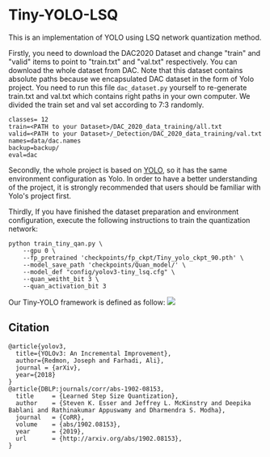 # Tiny-YOLO-LSQ
This is an implementation of YOLO using LSQ network quantization method.

Firstly, you need to download the DAC2020 Dataset and change "train" and "valid" items to point to "train.txt" and "val.txt" respectively. You can download the whole dataset from DAC. 
Note that this dataset contains absolute paths because we encapsulated DAC dataset in the form of Yolo project. You need to run this file ```dac_dataset.py``` yourself to re-generate train.txt  and val.txt which contains right paths in your own computer. We divided the train set and val set according to 7:3 randomly. 
```
classes= 12
train=<PATH to your Dataset>/DAC_2020_data_training/all.txt
valid=<PATH to your Dataset>/_Detection/DAC_2020_data_training/val.txt
names=data/dac.names
backup=backup/
eval=dac
```

Secondly, the whole project is based on [YOLO](https://github.com/eriklindernoren/PyTorch-YOLOv3), so it has the same environment configuration as Yolo. In order to have a better understanding of the project, it is strongly recommended that users should be familiar with Yolo's project first.

Thirdly, If you have finished the dataset preparation and environment configuration, execute the following instructions to train the quantization network:

```shell
python train_tiny_qan.py \
    --gpu 0 \
    --fp_pretrained 'checkpoints/fp_ckpt/Tiny_yolo_ckpt_90.pth' \
    --model_save_path 'checkpoints/Quan_model/' \
    --model_def "config/yolov3-tiny_lsq.cfg" \
    --quan_weitht_bit 3 \
    --quan_activation_bit 3
```
Our Tiny-YOLO framework is defined as follow:
![](https://github.com/Shunli-Wang/Tiny-YOLO-LSQ/data/Tiny-yolo.png)

## Citation
```
@article{yolov3,
  title={YOLOv3: An Incremental Improvement},
  author={Redmon, Joseph and Farhadi, Ali},
  journal = {arXiv},
  year={2018}
}
@article{DBLP:journals/corr/abs-1902-08153,
  title     = {Learned Step Size Quantization},
  author    = {Steven K. Esser and Jeffrey L. McKinstry and Deepika Bablani and Rathinakumar Appuswamy and Dharmendra S. Modha},
  journal   = {CoRR},
  volume    = {abs/1902.08153},
  year      = {2019},
  url       = {http://arxiv.org/abs/1902.08153},
}
```
